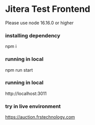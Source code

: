 Jitera Test Frontend
==================================================================================================

Please use node 16.16.0 or higher

### installing dependency
npm i

### running in local
npm run start

### running in local
http://localhost:3011

### try in live environment
https://auction.frstechnology.com
